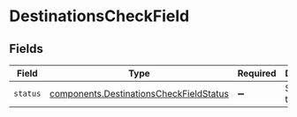 # DestinationsCheckField


## Fields

| Field                                                                                          | Type                                                                                           | Required                                                                                       | Description                                                                                    | Example                                                                                        |
| ---------------------------------------------------------------------------------------------- | ---------------------------------------------------------------------------------------------- | ---------------------------------------------------------------------------------------------- | ---------------------------------------------------------------------------------------------- | ---------------------------------------------------------------------------------------------- |
| `status`                                                                                       | [components.DestinationsCheckFieldStatus](../../models/shared/destinationscheckfieldstatus.md) | :heavy_minus_sign:                                                                             | Status of the job.                                                                             | processing                                                                                     |